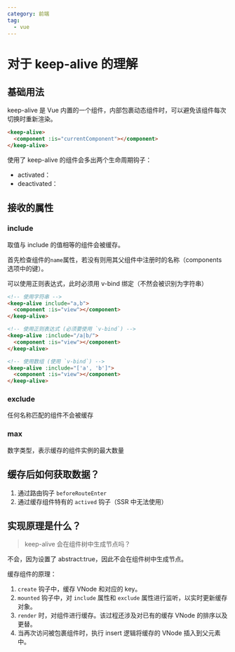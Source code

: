 ```yaml
---
category: 前端
tag:
  - vue
---
```


# 对于 keep-alive 的理解

## 基础用法

keep-alive 是 Vue 内置的一个组件，内部包裹动态组件时，可以避免该组件每次切换时重新渲染。

```html
<keep-alive>
  <component :is="currentComponent"></component>
</keep-alive>
```

使用了 keep-alive 的组件会多出两个生命周期钩子：

- activated：
- deactivated：

## 接收的属性

### include

取值与 include 的值相等的组件会被缓存。

首先检查组件的`name`属性，若没有则用其父组件中注册时的名称（components 选项中的键）。

可以使用正则表达式，此时必须用 v-bind 绑定（不然会被识别为字符串）

```html
<!-- 使用字符串 -->
<keep-alive include="a,b">
  <component :is="view"></component>
</keep-alive>

<!-- 使用正则表达式 (必须要使用 `v-bind`) -->
<keep-alive :include="/a|b/">
  <component :is="view"></component>
</keep-alive>

<!-- 使用数组 (使用 `v-bind`) -->
<keep-alive :include="['a', 'b']">
  <component :is="view"></component>
</keep-alive>
```

### exclude

任何名称匹配的组件不会被缓存

### max

数字类型，表示缓存的组件实例的最大数量

## 缓存后如何获取数据？

1. 通过路由钩子 `beforeRouteEnter`
2. 通过缓存组件特有的 `actived` 钩子（SSR 中无法使用）

## 实现原理是什么？

> keep-alive 会在组件树中生成节点吗？

不会，因为设置了 abstract:true，因此不会在组件树中生成节点。

缓存组件的原理：

1. `create` 钩子中，缓存 VNode 和对应的 key。
2. `mounted` 钩子中，对 `include` 属性和 `exclude` 属性进行监听，以实时更新缓存对象。
3. `render` 时，对组件进行缓存。该过程还涉及对已有的缓存 VNode 的排序以及更替。
4. 当再次访问被包裹组件时，执行 insert 逻辑将缓存的 VNode 插入到父元素中。
